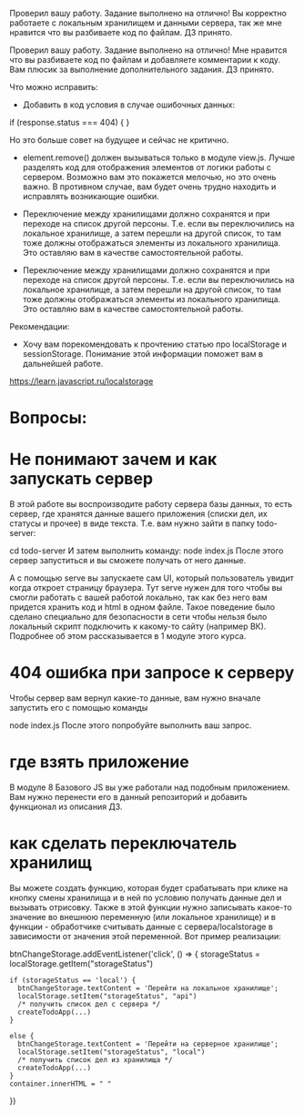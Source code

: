 Проверил вашу работу. Задание выполнено на отлично! Вы корректно работаете с локальным хранилищем и данными сервера, так же мне нравится что вы разбиваете код по файлам. ДЗ принято.

Проверил вашу работу. Задание выполнено на отлично! Мне нравится что вы разбиваете код по файлам и добавляете комментарии к коду. Вам плюсик за выполнение дополнительного задания. ДЗ принято.

Что можно исправить:
- Добавить в код условия в случае ошибочных данных:

if (response.status === 404) {
}

Но это больше совет на будущее и сейчас не критично.

- element.remove() должен вызываться только в модуле view.js.  Лучше разделять код для отображения элементов от логики работы с сервером. Возможно вам это покажется мелочью, но это очень важно. В противном случае, вам будет очень трудно находить и исправлять возникающие ошибки.

- Переключение между хранилищами должно сохранятся и при переходе на список другой персоны. Т.е. если вы переключились на локальное хранилище, а затем перешли на другой список, то там тоже должны отображаться элементы из локального хранилища. Это оставляю вам в качестве самостоятельной работы.



- Переключение между хранилищами должно сохранятся и при переходе на список другой персоны. Т.е. если вы переключились на локальное хранилище, а затем перешли на другой список, то там тоже должны отображаться элементы из локального хранилища. Это оставляю вам в качестве самостоятельной работы.


Рекомендации:
- Хочу вам порекомендовать к прочтению статью про localStorage и sessionStorage. Понимание этой информации поможет вам в дальнейшей работе.

https://learn.javascript.ru/localstorage


# Вопросы:

# Не понимают зачем и как запускать сервер
В этой работе вы воспроизводите работу сервера базы данных, то есть сервер, где хранятся данные вашего приложения (списки дел, их статусы и прочее) в виде текста. Т.е. вам нужно зайти в папку todo-server:

cd todo-server
И затем выполнить команду:
node index.js
После этого сервер запуститься и вы сможете получать от него данные.

А с помощью serve вы запускаете сам UI, который пользователь увидит когда откроет страницу браузера. Тут serve нужен для того чтобы вы смогли работать с вашей работой локально, так как без него вам придется хранить код и html в одном файле. Такое поведение было сделано специально для безопасности в сети чтобы нельзя было локальный скрипт подключить к какому-то сайту (например ВК). Подробнее об этом рассказывается в 1 модуле этого курса.

# 404 ошибка при запросе к серверу
Чтобы сервер вам вернул какие-то данные, вам нужно вначале запустить его с помощью команды

node index.js
После этого попробуйте выполнить ваш запрос.

# где взять приложение
В модуле 8 Базового JS вы уже работали над подобным приложением. Вам нужно перенести его в данный репозиторий и добавить функционал из описания ДЗ.

# как сделать переключатель хранилищ
Вы можете создать функцию, которая будет срабатывать при клике на кнопку смены хранилища и в ней по условию получать данные дел и вызывать отрисовку. Также в этой функции нужно записывать какое-то значение во внешнюю переменную (или локальное хранилище) и в функции - обработчике считывать данные с сервера/localstorage в зависимости от значения этой переменной. Вот пример реализации:

btnChangeStorage.addEventListener('click', () => {
    storageStatus = localStorage.getItem("storageStatus")

    if (storageStatus == 'local') {
      btnChangeStorage.textContent = 'Перейти на локальное хранилище';
      localStorage.setItem("storageStatus", "api")
      /* получить список дел с сервера */  
      createTodoApp(...)
    }

    else {
      btnChangeStorage.textContent = 'Перейти на серверное хранилище';
      localStorage.setItem("storageStatus", "local")
      /* получить список дел из хранилища */  
      createTodoApp(...)
    }
    container.innerHTML = " "
})

